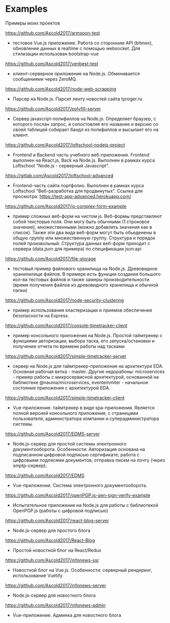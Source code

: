 # Examples
Примеры моих проектов

https://github.com/Ascold2017/armsoon-test
- тестовое Vue.js приложение. Работа со сторонним API (bitmex), обновление данных в realtime с помощью websocket. Для стилизации использован bootstrap-vue

https://github.com/Ascold2017/venbest-test
- клиент-серверное приложение на Node.js. Обменивается сообщениями через ZeroMQ.

https://github.com/Ascold2017/node-web-scrapping
- Парсер на Node.js. Парсит ленту новостей сайта tproger.ru.

https://github.com/Ascold2017/polyfill-server
- Сервер javascript-полифиллов на Node.js. Определяет браузер, с которого послан запрос, и сопостовляя его название и версию со своей таблицей собирает бандл из полифиллов и высылает его на клиент.

https://github.com/Ascold2017/loftschool-nodejs-project
- Frontend и Backend часть учебного веб-приложения. Frontend выполнен на React.js, Back на Node.js. Выполнен в рамках курса Loftschool "Node.js - серверный Javascript".

https://gitlab.com/Ascold2017/loftschool-advanced
- Frontend-часть сайта портфолио. Выполнен в рамках курса Loftschool "Веб-разработка для продвинутых". Ссылка для просмотра: https://test-app-advanced.herokuapp.com/

https://github.com/Ascold2017/js-complex-form-example
- пример сложных веб-форм на чистом js. Веб-формы представляют собой текстовые поля. Они могу быть обычными (1 строковое значение), множественными (можно добавлять значения как в список). Также эти два вида веб-форм могут быть обьеденены в общую группу или множественную группу. Структура и порядок полей произвольный. Структура данных веб-форм приходит с сервера (data.json для примера) по спецификации json:api

https://github.com/Ascold2017/file-storage
- тестовый пример файлового хранилища на Node.js. Древовидное хранилилище файлов. В примере есть функции создания большого кол-ва тестовых файлов и также замеры производительности (время получения файлов из древовидного хранилища и обычной папки)

https://github.com/Ascold2017/node-security-clustering
- пример использования кластеризации и приемов обеспечения безопасности на Express.

https://github.com/Ascold2017/console-timetracker-client
- пример консольного приложения на Node.js. Простой таймтрекер с функциями авторизации, выбора таска, его запуска/остановки и получение отчета по времени работы над тасками

https://github.com/Ascold2017/simple-timetracker-server
- сервер на Node.js для таймтрекер-приложения на архитектуре EDA. Основная рабочая ветка - master. Другие недорабоны:
  microservices - пример работы с микросервисной архитектурой, основанной на библиотеке @nauma/microservices,
  eventemmiter - начальное состояние приложения с архитектурой EDA.
 
 https://github.com/Ascold2017/simple-timetracker-client
 - Vue-приложение. таймтрекер в виде spa-приложения. Является полной версией консольного приложения, с страницами пользователя, администратора компании и суперадминистратора системы.
 
 https://github.com/Ascold2017/EDMS-server
 - Node.js-сервер для простой системы электронного документооборота. Особенности:
 Авторизация основана на подписанном цифровой подписью сертификате;
 работа с цифровыми подписями документов;
 отправка писем на почту (через smptp-сервер);
 
 https://github.com/Ascold2017/EDMS
 - Vue-приложение. Система электронного документооборота.

https://github.com/Ascold2017/openPGP.js-gen-sign-verify-example
- Испытательное приложение на Node.js для работы с библиотекой OpenPGP.js (работы с цифровой подписью)

https://github.com/Ascold2017/react-blog-server
- Node.js-сервер для простого блога

https://github.com/Ascold2017/React-Blog
- Простой новостной блог на React/Redux

https://github.com/Ascold2017/infonews-ssr
- Новостной блог на Vue.js. Особенности: серверный рендеринг, использование Vuetify

https://github.com/Ascold2017/infonews-server
- Node.js-сервер для новостного блога

https://github.com/Ascold2017/infonews-admin
- Vue-приложение. Админка для новостного блога
